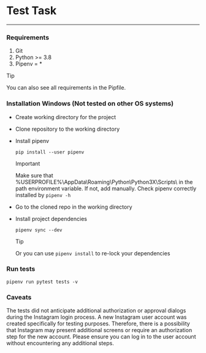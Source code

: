 # Test Task

---

### Requirements

1. Git
2. Python >= 3.8
3. Pipenv = *

> [!TIP]
> You can also see all requirements in the Pipfile.

### Installation Windows (Not tested on other OS systems)
* Create working directory for the project
* Clone repository to the working directory
* Install pipenv
  ```
  pip install --user pipenv
  ```

    > [!IMPORTANT]
    > Make sure that %USERPROFILE%\AppData\Roaming\Python\Python3X\Scripts\ in the path environment variable.
    > If not, add manually. Check pipenv correctly installed by ```pipenv -h```
    
* Go to the cloned repo in the working directory
* Install project dependencies
    ```
    pipenv sync --dev
    ```
    > [!TIP]
    > Or you can use ```pipenv install``` to re-lock your dependencies

### Run tests

```
pipenv run pytest tests -v
```

### Caveats
The tests did not anticipate additional authorization or approval dialogs during the Instagram login process.
A new Instagram user account was created specifically for testing purposes.
Therefore, there is a possibility that Instagram may present additional screens or require an authorization step for the new account.
Please ensure you can log in to the user account without encountering any additional steps.